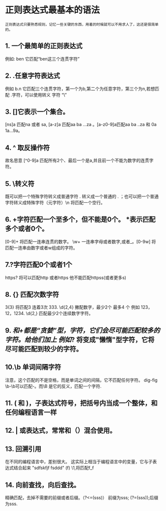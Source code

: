 # 正则表达式最基本的语法
    正则表达式只要熟悉规则，记忆一些关键的东西，用着的时候就可以不用求人了，这还是很简单的。
## 1. 一个最简单的正则表达式 

例如: ben 它匹配“ben这三个连贯字符”

## 2. .任意字符表达式
例如 b.n 它匹配三个连贯字符，第一个为b,第二个为任意字符，第三个为n,若想匹配 .字符，可以使用转义 字符 “\”

## 3. []它表示一个集合。
[ns]a 匹配na 或者 sa,   [a-z]a 匹配aa ba ...za 。[a-z0-9]a匹配aa ba ..za 和 0a 1a...9a。
## 4. ^ 取反操作符
故名思意 [^0-9]a 匹配所有2个、最后一个是a,并且前一个不能为数字的连贯字符。
## 5. \转义符
既可以把一个特殊字符转义成普通字符 \. 转义成一个普通的 . ；也可以把一个普通字符转义成特殊字符（元字符）\n 将匹配一个空行。
## 6. +字符匹配一个至多个，但不能是0个。 *表示匹配多个或者0个。

[0-9]+ 将匹配一连串连贯的数字。 \w+ 一连串字母或者数字,或者_。[0-9w] 将匹配一连串由数字或者w组成的字符。
## 7.?字符匹配0个或者1个

https? 将可以匹配http 或者https 他不能匹配httpss(或者更多s)

## 8. {} 匹配次数字符

3{3} 将匹配3 连着3次 333.  \d{2,4} 撇配数字，最少2个 最多4 个 例如 123，12，1234.  \d{2,} 匹配最少2个连续数字字符。

## 9. *和+都是“贪婪”型，字符，它们会尽可能匹配较多的字符。给他们加上 例如*? 将变成"懒惰"型字符，它将尽可能匹配到较少的字符。

## 10.\b 单词间隔字符
 注意，这个匹配的不是空格，而是单词之间的间隔，它不匹配任何字符。 dig-fig  \b-\b可以匹配-。而\B 是它的反义，匹配一个字符.

 ## 11. ( 和 )，子表达式符号，把括号内当成一个整体，和任何编程语言一样  

 ## 12. | 或表达式，常常和（）混合使用。

 ## 13. 回溯引用

在不同的编程语言中，差别很大。
这实际上相当于编程语言中的变量，它与子表达式结合起来 "sdfskfjf fsddd" (f) \1,将匹配f_f

## 14. 向前查找，向后查找。

精确匹配，去掉不需要的前缀或者后缀。（?<=(sss)） 前缀为sss; (?=(sss));后缀为sss.